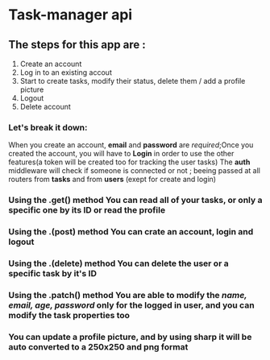 # Task-manager api

 ## The steps for this app are :
1. Create an account
2. Log in to an existing accout
3. Start to create tasks, modify their status, delete them / add a profile picture
4. Logout
5. Delete account

### Let's break it down:

When you create an account, **email** and **password** are *required*;Once you created the account, you will have to **Login** in order to use the other features(a token will be created too for tracking the user tasks)
The **auth** middleware will check if someone is connected or not ; beeing passed at all routers from **tasks** and from **users** (exept for create and login)

### Using the .get() method You can read all of your tasks, or only a specific one by its **ID** or read the profile

### Using the .(post) method You can crate an account, login and logout

### Using the .(delete) method You can delete the user or a specific task by it's **ID**

### Using the .patch() method You are able to modify the *name, email, age, password* only for the logged in user, and you can modify the task properties too

### You can update a profile picture, and by using **sharp** it will be auto converted to a 250x250 and png format




